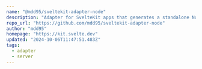 ```yaml
---
name: "@mdd95/sveltekit-adapter-node"
description: "Adapter for SvelteKit apps that generates a standalone Node server with added support for WebSocket as plugin."
repo_url: "https://github.com/mdd95/sveltekit-adapter-node"
author: "mdd95"
homepage: "https://kit.svelte.dev"
updated: "2024-10-06T11:47:51.483Z"
tags: 
  - adapter
  - server
---
```


